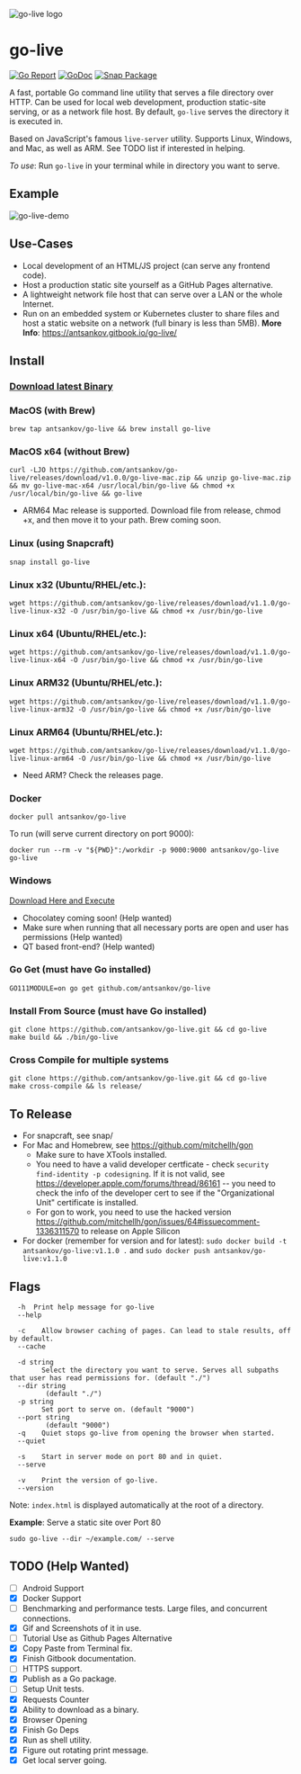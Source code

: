 ![go-live logo](./logo.png)

# go-live
[![Go Report](https://goreportcard.com/badge/github.com/antsankov/go-live)](https://goreportcard.com/report/github.com/antsankov/go-live)
[![GoDoc](https://godoc.org/github.com/antsankov/go-live?status.svg)](https://pkg.go.dev/github.com/antsankov/go-live@v1.1.0?tab=overview)
[![Snap Package](https://snapcraft.io/go-live/badge.svg)](https://snapcraft.io/go-live)


A fast, portable Go command line utility that serves a file directory over HTTP. Can be used for local web development, production static-site serving, or as a network file host. By default, `go-live` serves the directory it is executed in.

Based on JavaScript's famous `live-server` utility. Supports Linux, Windows, and Mac, as well as ARM. See TODO list if interested in helping.

*To use*: Run `go-live` in your terminal while in directory you want to serve.

## Example

![go-live-demo](https://user-images.githubusercontent.com/2533512/94636832-5554c900-0293-11eb-8aea-585f8d007fab.gif)

## Use-Cases
* Local development of an HTML/JS project (can serve any frontend code).
* Host a production static site yourself as a GitHub Pages alternative.
* A lightweight network file host that can serve over a LAN or the whole Internet.
* Run on an embedded system or Kubernetes cluster to share files and host a static website on a network (full binary is less than 5MB). 
**More Info**: https://antsankov.gitbook.io/go-live/

## Install

### [Download latest Binary](https://github.com/antsankov/go-live/releases)

### MacOS (with Brew)

`brew tap antsankov/go-live && brew install go-live` 

### MacOS x64 (without Brew)

`curl -LJO https://github.com/antsankov/go-live/releases/download/v1.0.0/go-live-mac.zip && unzip go-live-mac.zip && mv go-live-mac-x64 /usr/local/bin/go-live && chmod +x /usr/local/bin/go-live && go-live`

- ARM64 Mac release is supported. Download file from release, chmod +x, and then move it to your path. Brew coming soon.

### Linux (using Snapcraft)
`snap install go-live`

### Linux x32 (Ubuntu/RHEL/etc.):
`wget https://github.com/antsankov/go-live/releases/download/v1.1.0/go-live-linux-x32 -O /usr/bin/go-live && chmod +x /usr/bin/go-live`

### Linux x64 (Ubuntu/RHEL/etc.):
`wget https://github.com/antsankov/go-live/releases/download/v1.1.0/go-live-linux-x64 -O /usr/bin/go-live && chmod +x /usr/bin/go-live`

### Linux ARM32 (Ubuntu/RHEL/etc.):
`wget https://github.com/antsankov/go-live/releases/download/v1.1.0/go-live-linux-arm32 -O /usr/bin/go-live && chmod +x /usr/bin/go-live`

### Linux ARM64 (Ubuntu/RHEL/etc.):
`wget https://github.com/antsankov/go-live/releases/download/v1.1.0/go-live-linux-arm64 -O /usr/bin/go-live && chmod +x /usr/bin/go-live`

- Need ARM? Check the releases page.

### Docker
`docker pull antsankov/go-live`

To run (will serve current directory on port 9000):

`docker run --rm -v "${PWD}":/workdir -p 9000:9000 antsankov/go-live go-live`

### Windows

[Download Here and Execute](https://github.com/antsankov/go-live/releases/tag/v1.1.0)

- Chocolatey coming soon! (Help wanted)
- Make sure when running that all necessary ports are open and user has permissions (Help wanted)
- QT based front-end? (Help wanted)

### Go Get (must have Go installed)
`GO111MODULE=on go get github.com/antsankov/go-live`

### Install From Source (must have Go installed)
```
git clone https://github.com/antsankov/go-live.git && cd go-live
make build && ./bin/go-live
```
### Cross Compile for multiple systems
```
git clone https://github.com/antsankov/go-live.git && cd go-live
make cross-compile && ls release/
```

## To Release
- For snapcraft, see snap/
- For Mac and Homebrew, see https://github.com/mitchellh/gon
  - Make sure to have XTools installed.
  - You need to have a valid developer certficate - check `security find-identity -p codesigning`. If it is not valid, see https://developer.apple.com/forums/thread/86161 -- you need to check the info of the developer cert to see if the "Organizational Unit" certificate is installed.
  - For gon to work, you need to use the hacked version https://github.com/mitchellh/gon/issues/64#issuecomment-1336311570 to release on Apple Silicon
- For docker (remember for version and for latest): `sudo docker build -t antsankov/go-live:v1.1.0 .` and `sudo docker push antsankov/go-live:v1.1.0`
## Flags
```
  -h  Print help message for go-live 
  --help

  -c	Allow browser caching of pages. Can lead to stale results, off by default.
  --cache

  -d string
    	Select the directory you want to serve. Serves all subpaths that user has read permissions for. (default "./")
  --dir string
    	 (default "./")
  -p string
    	Set port to serve on. (default "9000")
  --port string
    	 (default "9000")
  -q	Quiet stops go-live from opening the browser when started.
  --quiet

  -s	Start in server mode on port 80 and in quiet.
  --serve

  -v	Print the version of go-live.
  --version
```

Note: `index.html` is displayed automatically at the root of a directory.

**Example**: Serve a static site over Port 80

`sudo go-live --dir ~/example.com/ --serve`

## TODO (Help Wanted)
- [ ] Android Support
- [x] Docker Support
- [ ] Benchmarking and performance tests. Large files, and concurrent connections.
- [x] Gif and Screenshots of it in use. 
- [ ] Tutorial Use as Github Pages Alternative
- [x] Copy Paste from Terminal fix.
- [x] Finish Gitbook documentation. 
- [ ] HTTPS support.
- [x] Publish as a Go package.
- [ ] Setup Unit tests.
- [x] Requests Counter
- [x] Ability to download as a binary.
- [x] Browser Opening
- [x] Finish Go Deps
- [x] Run as shell utility.
- [x] Figure out rotating print message.
- [x] Get local server going.
